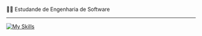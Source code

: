 <p>👨‍💻 Estudande de Engenharia de Software</p>
<hr>

[![My Skills](https://skillicons.dev/icons?i=java,spring)](https://skillicons.dev)
